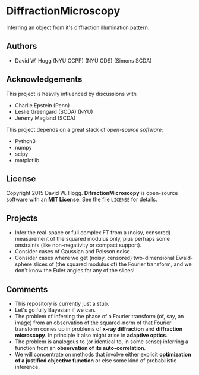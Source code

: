 # DiffractionMicroscopy
Inferring an object from it's diffraction illumination pattern.

## Authors
- David W. Hogg (NYU CCPP) (NYU CDS) (Simons SCDA)

## Acknowledgements
This project is heavily influenced by discussions with
- Charlie Epstein (Penn)
- Leslie Greengard (SCDA) (NYU)
- Jeremy Magland (SCDA)

This project depends on a great stack of *open-source software:*
- Python3
- numpy
- scipy
- matplotlib

## License
Copyright 2015 David W. Hogg.
**DifractionMicroscopy** is open-source software with an **MIT License**.
See the file `LICENSE` for details.

## Projects
- Infer the real-space or full complex FT from a (noisy, censored)
measurement of the squared modulus only, plus perhaps some
onstraints (like non-negativity or compact support).
- Consider cases of Gaussian and Poisson noise.
- Consider cases where we get (noisy, censored) two-dimensional
Ewald-sphere slices of (the squared modulus of) the Fourier
transform, and we don't know the Euler angles for any of the slices!

## Comments
- This repository is currently just a stub.
- Let's go fully Bayesian if we can.
- The problem of inferring the phase of a Fourier transform
(of, say, an image) from an observation of the squared-norm
of that Fourier transform comes up in problems of
**x-ray diffraction** and **diffraction microscopy**.
In principle it also might arise in **adaptive optics**.
- The problem is analogous to (or identical to, in some sense)
inferring a function from an **observation of its auto-correlation**.
- We will concentrate on methods that involve
either explicit **optimization of a justified objective function**
or else some kind of probabilistic inference.
